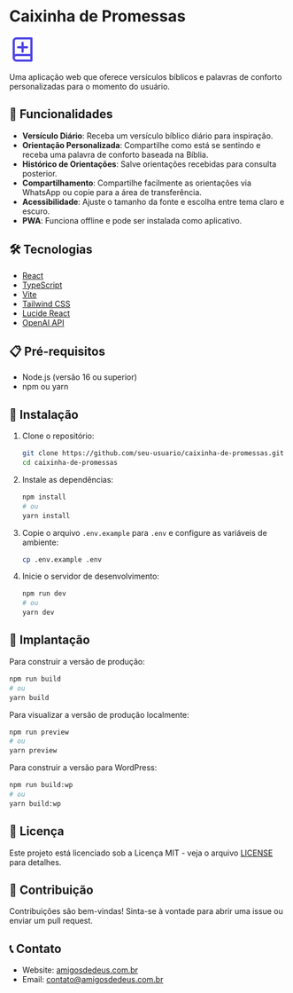 # Caixinha de Promessas

![Caixinha de Promessas](public/bible.svg)

Uma aplicação web que oferece versículos bíblicos e palavras de conforto personalizadas para o momento do usuário.

## 🚀 Funcionalidades

- **Versículo Diário**: Receba um versículo bíblico diário para inspiração.
- **Orientação Personalizada**: Compartilhe como está se sentindo e receba uma palavra de conforto baseada na Bíblia.
- **Histórico de Orientações**: Salve orientações recebidas para consulta posterior.
- **Compartilhamento**: Compartilhe facilmente as orientações via WhatsApp ou copie para a área de transferência.
- **Acessibilidade**: Ajuste o tamanho da fonte e escolha entre tema claro e escuro.
- **PWA**: Funciona offline e pode ser instalada como aplicativo.

## 🛠️ Tecnologias

- [React](https://reactjs.org/)
- [TypeScript](https://www.typescriptlang.org/)
- [Vite](https://vitejs.dev/)
- [Tailwind CSS](https://tailwindcss.com/)
- [Lucide React](https://lucide.dev/)
- [OpenAI API](https://openai.com/api/)

## 📋 Pré-requisitos

- Node.js (versão 16 ou superior)
- npm ou yarn

## 🔧 Instalação

1. Clone o repositório:
   ```bash
   git clone https://github.com/seu-usuario/caixinha-de-promessas.git
   cd caixinha-de-promessas
   ```

2. Instale as dependências:
   ```bash
   npm install
   # ou
   yarn install
   ```

3. Copie o arquivo `.env.example` para `.env` e configure as variáveis de ambiente:
   ```bash
   cp .env.example .env
   ```

4. Inicie o servidor de desenvolvimento:
   ```bash
   npm run dev
   # ou
   yarn dev
   ```

## 🚀 Implantação

Para construir a versão de produção:

```bash
npm run build
# ou
yarn build
```

Para visualizar a versão de produção localmente:

```bash
npm run preview
# ou
yarn preview
```

Para construir a versão para WordPress:

```bash
npm run build:wp
# ou
yarn build:wp
```

## 📝 Licença

Este projeto está licenciado sob a Licença MIT - veja o arquivo [LICENSE](LICENSE) para detalhes.

## 👥 Contribuição

Contribuições são bem-vindas! Sinta-se à vontade para abrir uma issue ou enviar um pull request.

## 📞 Contato

- Website: [amigosdedeus.com.br](https://amigosdedeus.com.br)
- Email: contato@amigosdedeus.com.br 
